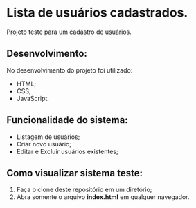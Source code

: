 # Lista de usuários cadastrados.
Projeto teste para um cadastro de usuários.

## Desenvolvimento:
No desenvolvimento do projeto foi utilizado:
* HTML;
* CSS;
* JavaScript.

## Funcionalidade do sistema:
* Listagem de usuários;
* Criar novo usuário;
* Editar e Excluir usuários existentes;

## Como visualizar sistema teste:
1. Faça o clone deste repositório em um diretório; 
2. Abra somente o arquivo **index.html** em qualquer navegador.
